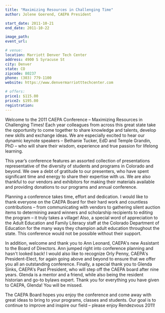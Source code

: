 ```yaml
---
title: "Maximizing Resources in Challenging Time"
author: Jolene Goerend, CAEPA President

start_date: 2011-10-21
end_date: 2011-10-22

image_path: 
event_url: 

# venue:
location: Marriott Denver Tech Center
address: 4900 S Syracuse St
city: Denver
state: CO
zipcode: 80237
phone: (303) 779-1100
website: https://www.denvermarriotttechcenter.com

# offers:
price1: $115.00
price2: $195.00
registration: 
---
```

Welcome to the 2011 CAEPA Conference – Maximizing Resources in Challenging Times! Each year
colleagues from across this great state take the opportunity to come together to share knowledge and  talents, develop new skills and exchange ideas. We are especially excited to hear our dynamic keynote speakers – Bethanie Tucker, EdD and Temple Grandin, PhD – who will share their wisdom, experience and true passion for lifelong learning.

This year’s conference features an assorted collection of presentations representative of the diversity of students and programs in Colorado and beyond. We owe a debt of gratitude to our presenters, who have spent significant time and energy to share their expertise with us. We are also thankful to our vendors and exhibitors for making their materials available and providing donations to our programs and annual conference.

Planning a conference takes time, effort and dedication. I would like to thank everyone on the  CAEPA Board for their hard work and countless contributions – from communicating with vendors to gathering silent auction items to determining award winners and scholarship recipients to editing the program – it truly takes a village! Also, a special word of appreciation to the Adult Education and Family Literacy staff at the Colorado Department of Education for the many ways they champion adult education throughout the state. This conference would not be possible without their support.

In addition, welcome and thank you to Ann Leonard, CAEPA's new Assistant to the Board of Directors. Ann jumped right into conference planning and hasn't looked back! I would also like to recognize Orly Penny, CAEPA's President-Elect, for again going above and beyond to ensure that we offer you all an outstanding conference. Finally, a special thank you to Glenda Sinks, CAEPA's Past President, who will step off the CAEPA board after nine years. Glenda is a mentor and a friend, while also being the resident historian and go-to bylaws expert. Thank you for everything you have given to CAEPA, Glenda! You will be missed.

The CAEPA Board hopes you enjoy the conference and come away with great ideas to bring to your programs, classes and students. Our goal is to continue to improve and inspire our field – please enjoy Rendezvous 2011!